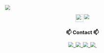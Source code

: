 <img src="https://capsule-render.vercel.app/api?type=waving&color=D8BFD8&height=150&section=header" />

<p align="center">
  <img src="https://camo.githubusercontent.com/5e7db7b3e85cae70afcbb89a825f85d9e093d7eb295026395e463ab22ca92688/68747470733a2f2f63756c746f667468657061727479706172726f742e636f6d2f706172726f74732f68642f6c6170746f705f706172726f742e676966" alt="" width="25" align="top" />
  <picture>
    <source media="(prefers-color-scheme: dark)" srcset="https://readme-typing-svg.demolab.com?font=Noto+Sans+Korean&pause=1000&color=F7F7F7&random=false&width=400&lines=Hi,+there+My+name+is+Claire!;안녕하세요!+환영합니다+:>" />
    <img src="https://readme-typing-svg.demolab.com?font=Noto+Sans+Korean&pause=1000&color=000000&random=false&width=400&lines=Hi,+there+My+name+is+Claire!;안녕하세요!+환영합니다+:>" />
  </picture>
</p>



<h3 align="center">📫 Contact 📫</h3>
<div align="center">
  <a href="mailto:rhkrtjsgh1210@gmail.com">
    <img src="https://img.shields.io/badge/rhkrtjsgh1210@gmail.com-D14836?style=for-the-badge&logo=gmail&logoColor=white"/>&nbsp
  </a>
  <a href="mailto:latte1210@ewhain.net">
    <img src="https://img.shields.io/badge/latte1210@ewhain.net-D14836?style=for-the-badge&logo=gmail&logoColor=white"/>&nbsp
  </a>
   <a href="https://github.com/Sunho12">
   <img src="https://img.shields.io/badge/github-181717.svg?style=for-the-badge&logo=github&logoColor=white" />&nbsp
     </a>
  <a href="https://kwakprogram.tistory.com">
    <img src="https://img.shields.io/badge/Tistory-FF0000?style=for-the-badge&logo=Tistory&logoColor=white" />&nbsp
  </a>
  
</div>
